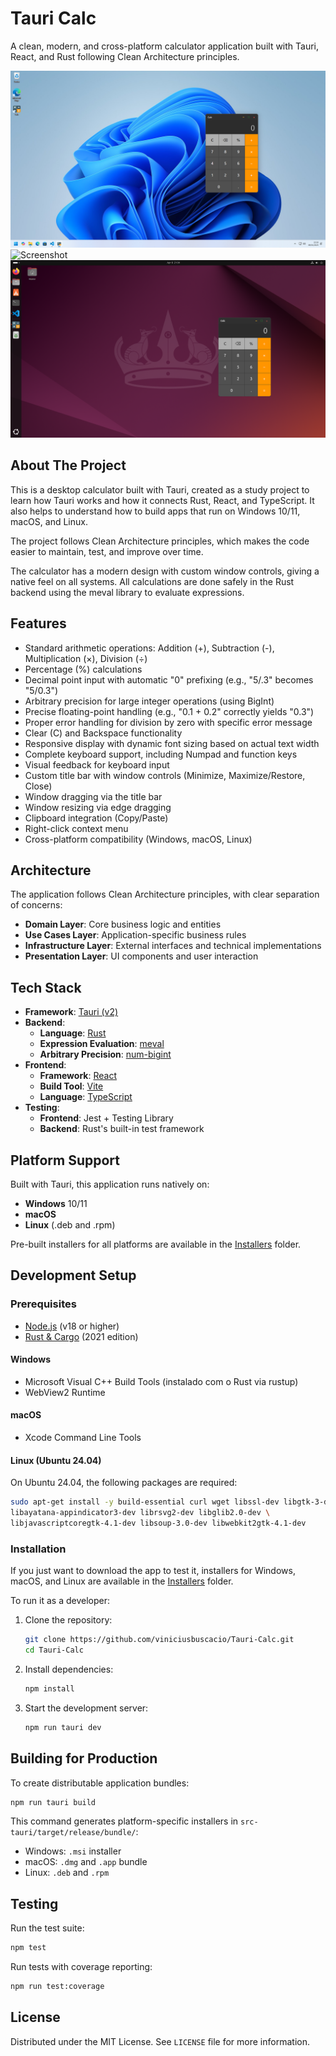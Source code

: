 # Tauri Calc

A clean, modern, and cross-platform calculator application built with Tauri, React, and Rust following Clean Architecture principles.

![Screenshot](Screenshots/Windows11.png)  
![Screenshot](Screenshots/macOS.png)  
![Screenshot](Screenshots/Ubuntu2404.png)

## About The Project

This is a desktop calculator built with Tauri, created as a study project to learn how Tauri works and how it connects Rust, React, and TypeScript. It also helps to understand how to build apps that run on Windows 10/11, macOS, and Linux.

The project follows Clean Architecture principles, which makes the code easier to maintain, test, and improve over time.

The calculator has a modern design with custom window controls, giving a native feel on all systems. All calculations are done safely in the Rust backend using the meval library to evaluate expressions.

## Features

- Standard arithmetic operations: Addition (+), Subtraction (-), Multiplication (×), Division (÷)
- Percentage (%) calculations
- Decimal point input with automatic "0" prefixing (e.g., "5/.3" becomes "5/0.3")
- Arbitrary precision for large integer operations (using BigInt)
- Precise floating-point handling (e.g., "0.1 + 0.2" correctly yields "0.3")
- Proper error handling for division by zero with specific error message
- Clear (C) and Backspace functionality
- Responsive display with dynamic font sizing based on actual text width
- Complete keyboard support, including Numpad and function keys
- Visual feedback for keyboard input
- Custom title bar with window controls (Minimize, Maximize/Restore, Close)
- Window dragging via the title bar
- Window resizing via edge dragging
- Clipboard integration (Copy/Paste)
- Right-click context menu
- Cross-platform compatibility (Windows, macOS, Linux)

## Architecture

The application follows Clean Architecture principles, with clear separation of concerns:

- **Domain Layer**: Core business logic and entities  
- **Use Cases Layer**: Application-specific business rules  
- **Infrastructure Layer**: External interfaces and technical implementations  
- **Presentation Layer**: UI components and user interaction

## Tech Stack

- **Framework**: [Tauri (v2)](https://tauri.app/)  
- **Backend**:
  - **Language**: [Rust](https://www.rust-lang.org/)
  - **Expression Evaluation**: [meval](https://crates.io/crates/meval)
  - **Arbitrary Precision**: [num-bigint](https://crates.io/crates/num-bigint)
- **Frontend**:
  - **Framework**: [React](https://reactjs.org/)
  - **Build Tool**: [Vite](https://vitejs.dev/)
  - **Language**: [TypeScript](https://www.typescriptlang.org/)
- **Testing**:
  - **Frontend**: Jest + Testing Library
  - **Backend**: Rust's built-in test framework

## Platform Support

Built with Tauri, this application runs natively on:

- **Windows** 10/11  
- **macOS** 
- **Linux** (.deb and .rpm)

Pre-built installers for all platforms are available in the [Installers](./Installers/) folder.


## Development Setup

### Prerequisites

- [Node.js](https://nodejs.org/) (v18 or higher)  
- [Rust & Cargo](https://www.rust-lang.org/tools/install) (2021 edition)

#### Windows

- Microsoft Visual C++ Build Tools (instalado com o Rust via rustup)  
- WebView2 Runtime

#### macOS

- Xcode Command Line Tools

#### Linux (Ubuntu 24.04)

On Ubuntu 24.04, the following packages are required:

```bash
sudo apt-get install -y build-essential curl wget libssl-dev libgtk-3-dev \ 
libayatana-appindicator3-dev librsvg2-dev libglib2.0-dev \
libjavascriptcoregtk-4.1-dev libsoup-3.0-dev libwebkit2gtk-4.1-dev
```


### Installation

If you just want to download the app to test it, installers for Windows, macOS, and Linux are available in the [Installers](./Installers/) folder.

To run it as a developer:

1. Clone the repository:
   ```bash
   git clone https://github.com/viniciusbuscacio/Tauri-Calc.git
   cd Tauri-Calc
   ```

2. Install dependencies:
   ```bash
   npm install
   ```

3. Start the development server:
   ```bash
   npm run tauri dev
   ```

## Building for Production

To create distributable application bundles:

```bash
npm run tauri build
```

This command generates platform-specific installers in `src-tauri/target/release/bundle/`:
* Windows: `.msi` installer
* macOS: `.dmg` and `.app` bundle
* Linux: `.deb` and `.rpm`



## Testing

Run the test suite:

```bash
npm test
```

Run tests with coverage reporting:

```bash
npm run test:coverage
```

## License

Distributed under the MIT License. See `LICENSE` file for more information.

